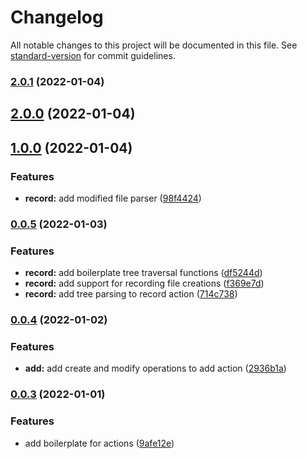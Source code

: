 # Changelog

All notable changes to this project will be documented in this file. See [standard-version](https://github.com/conventional-changelog/standard-version) for commit guidelines.

### [2.0.1](https://github.com/svasandani/c7/compare/v2.0.0...v2.0.1) (2022-01-04)

## [2.0.0](https://github.com/svasandani/c7/compare/v1.0.0...v2.0.0) (2022-01-04)

## [1.0.0](https://github.com/svasandani/c7/compare/v0.0.5...v1.0.0) (2022-01-04)


### Features

* **record:** add modified file parser ([98f4424](https://github.com/svasandani/c7/commit/98f4424f5b33a752999eacc9610664e6e5675061))

### [0.0.5](https://github.com/svasandani/c7/compare/v0.0.4...v0.0.5) (2022-01-03)


### Features

* **record:** add boilerplate tree traversal functions ([df5244d](https://github.com/svasandani/c7/commit/df5244de63d88349cc4c825785a321ca67dcd233))
* **record:** add support for recording file creations ([f369e7d](https://github.com/svasandani/c7/commit/f369e7d8da7fbdeb930c710aea23e6f08b2e04c0))
* **record:** add tree parsing to record action ([714c738](https://github.com/svasandani/c7/commit/714c738794a2153fe7a1d47708c3efb03642f03c))

### [0.0.4](https://github.com/svasandani/c7/compare/v0.0.3...v0.0.4) (2022-01-02)


### Features

* **add:** add create and modify operations to add action ([2936b1a](https://github.com/svasandani/c7/commit/2936b1a8ce77e191060a2a867ae2104122c16420))

### [0.0.3](https://github.com/svasandani/c7/compare/v0.0.2...v0.0.3) (2022-01-01)


### Features

* add boilerplate for actions ([9afe12e](https://github.com/svasandani/c7/commit/9afe12efb9fe22bd04946aff86b491b31e3fc175))
